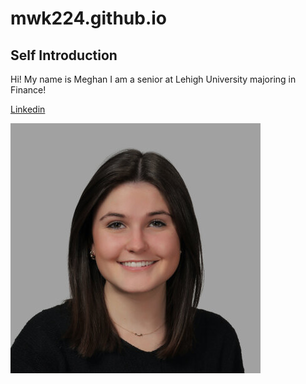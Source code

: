 # mwk224.github.io

## Self Introduction

Hi! My name is Meghan I am a senior at Lehigh University majoring in Finance!

[Linkedin](www.linkedin.com/in/meghan-kelly-)

![profilepic](https://github.com/mwk224/mwk224.github.io/blob/main/vantine_linked_in_2647416.jpg?raw=true)

